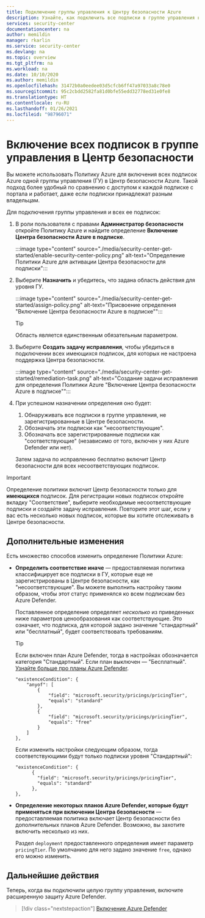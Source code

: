 ```yaml
---
title: Подключение группы управления к Центру безопасности Azure
description: Узнайте, как подключить все подписки в группе управления к Центру безопасности Azure, используя предоставляемые определения из Политики Azure.
services: security-center
documentationcenter: na
author: memildin
manager: rkarlin
ms.service: security-center
ms.devlang: na
ms.topic: overview
ms.tgt_pltfrm: na
ms.workload: na
ms.date: 10/10/2020
ms.author: memildin
ms.openlocfilehash: 31472b0a0eedee03d5cfcb6ff47a97033a8c78e0
ms.sourcegitcommit: 95c2cbdd2582fa81d0bfe55edd32778ed31e0fe8
ms.translationtype: HT
ms.contentlocale: ru-RU
ms.lasthandoff: 01/26/2021
ms.locfileid: "98796071"
---
```

# <a name="enable-security-center-on-all-subscriptions-in-a-management-group"></a>Включение всех подписок в группе управления в Центр безопасности

Вы можете использовать Политику Azure для включения всех подписок Azure одной группы управления (ГУ) в Центр безопасности Azure. Такой подход более удобный по сравнению с доступом к каждой подписке с портала и работает, даже если подписки принадлежат разным владельцам. 

Для подключения группы управления и всех ее подписок:

1. В роли пользователя с правами **Администратор безопасности** откройте Политику Azure и найдите определение **Включение Центра безопасности Azure в подписке**.

    :::image type="content" source="./media/security-center-get-started/enable-security-center-policy.png" alt-text="Определение Политики Azure для активации Центра безопасности для подписки":::

1. Выберите **Назначить** и убедитесь, что задана область действия для уровня ГУ.

    :::image type="content" source="./media/security-center-get-started/assign-policy.png" alt-text="Присвоение определения &quot;Включение Центра безопасности Azure в подписке&quot;":::

    > [!TIP]
    > Область является единственным обязательным параметром.

1. Выберите **Создать задачу исправления**, чтобы убедиться в подключении всех имеющихся подписок, для которых не настроена поддержка Центра безопасности.

    :::image type="content" source="./media/security-center-get-started/remediation-task.png" alt-text="Создание задачи исправления для определения Политики Azure &quot;Включение Центра безопасности Azure в подписке&quot;":::

1. При успешном назначении определения оно будет:

    1. Обнаруживать все подписки в группе управления, не зарегистрированные в Центре безопасности.
    1. Обозначать эти подписки как "несоответствующие".
    1. Обозначать все зарегистрированные подписки как "соответствующие" (независимо от того, включен у них Azure Defender или нет).

    Затем задача по исправлению бесплатно включит Центр безопасности для всех несоответствующих подписок.

> [!IMPORTANT]
> Определение политики включит Центр безопасности только для **имеющихся** подписок. Для регистрации новых подписок откройте вкладку "Соответствие", выберите необходимые несоответствующие подписки и создайте задачу исправления. Повторите этот шаг, если у вас есть несколько новых подписок, которые вы хотите отслеживать в Центре безопасности.

## <a name="optional-modifications"></a>Дополнительные изменения

Есть множество способов изменить определение Политики Azure: 

- **Определить соответствие иначе** — предоставляемая политика классифицирует все подписки в ГУ, которые еще не зарегистрированы в Центре безопасности, как "несоответствующие". Вы можете выполнить настройку таким образом, чтобы этот статус применялся ко всем подпискам без Azure Defender.

    Поставленное определение определяет *несколько* из приведенных ниже параметров ценообразования как соответствующие. Это означает, что подписка, для которой задано значение "стандартный" или "бесплатный", будет соответствовать требованиям.

    > [!TIP]
    > Если включен план Azure Defender, тогда в настройках обозначается категория "Стандартный". Если план выключен — "Бесплатный". [Узнайте больше про планы Azure Defender](security-center-pricing.md).

    ```
    "existenceCondition": {
        "anyof": [
            {
                "field": "microsoft.security/pricings/pricingTier",
                "equals": "standard"
            },
            {
                "field": "microsoft.security/pricings/pricingTier",
                "equals": "free"
            }
        ]
    },
    ```

    Если изменить настройки следующим образом, тогда соответствующими будут только подписки уровня "Стандартный":

    ```
    "existenceCondition": {
          {
            "field": "microsoft.security/pricings/pricingTier",
            "equals": "standard"
          },
    },
    ```

- **Определение некоторых планов Azure Defender, которые будут применяться при включении Центра безопасности** — предоставляемая политика включает Центр безопасности без дополнительных планов Azure Defender. Возможно, вы захотите включить несколько из них.

    Раздел `deployment` предоставленного определения имеет параметр `pricingTier`. По умолчанию для него задано значение `free`, однако его можно изменить. 


## <a name="next-steps"></a>Дальнейшие действия

Теперь, когда вы подключили целую группу управления, включите расширенную защиту Azure Defender. 

> [!div class="nextstepaction"]
> [Включение Azure Defender](security-center-pricing.md#enable-azure-defender)

